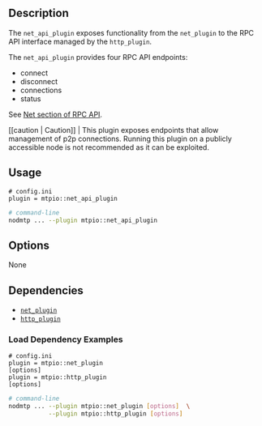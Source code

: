 ## Description

The `net_api_plugin` exposes functionality from the `net_plugin` to the RPC API interface managed by the `http_plugin`.

The `net_api_plugin` provides four RPC API endpoints:

* connect
* disconnect
* connections
* status

See [Net section of RPC API](https://developers.mtp.io/mtpio-nodmtp/reference).

[[caution | Caution]]
| This plugin exposes endpoints that allow management of p2p connections. Running this plugin on a publicly accessible node is not recommended as it can be exploited.

## Usage

```console
# config.ini
plugin = mtpio::net_api_plugin
```
```sh
# command-line
nodmtp ... --plugin mtpio::net_api_plugin
```

## Options

None

## Dependencies

* [`net_plugin`](../net_plugin/index.md)
* [`http_plugin`](../http_plugin/index.md)

### Load Dependency Examples

```console
# config.ini
plugin = mtpio::net_plugin
[options]
plugin = mtpio::http_plugin
[options]
```
```sh
# command-line
nodmtp ... --plugin mtpio::net_plugin [options]  \
           --plugin mtpio::http_plugin [options]
```
